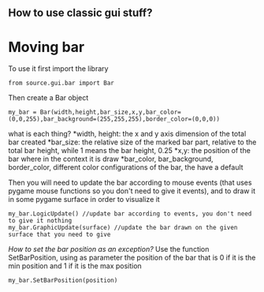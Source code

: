 ## How to use classic gui stuff? ##


# Moving bar #

To use it first import the library
```
from source.gui.bar import Bar
```
Then create a Bar object
```
my_bar = Bar(width,height,bar_size,x,y,bar_color=(0,0,255),bar_background=(255,255,255),border_color=(0,0,0))
```
what is each thing?
*width, height: the x and y axis dimension of the total bar created
*bar_size: the relative size of the marked bar part, relative to the total bar height, while 1 means the bar height, 0.25 
*x,y: the position of the bar where in the context it is draw
*bar_color, bar_background, border_color, different color configurations of the bar, the have a default


Then you will need to update the bar according to mouse events (that uses pygame mouse functions so you don't need to give it events), and to draw it in some pygame surface in order to visualize it

```
my_bar.LogicUpdate() //update bar according to events, you don't need to give it nothing
my_bar.GraphicUpdate(surface) //update the bar drawn on the given surface that you need to give
```

*How to set the bar position as an exception?*
Use the function SetBarPosition, using as parameter the position of the bar that is 0 if it is the min position and 1 if it is the max position

```
my_bar.SetBarPosition(position)
```


